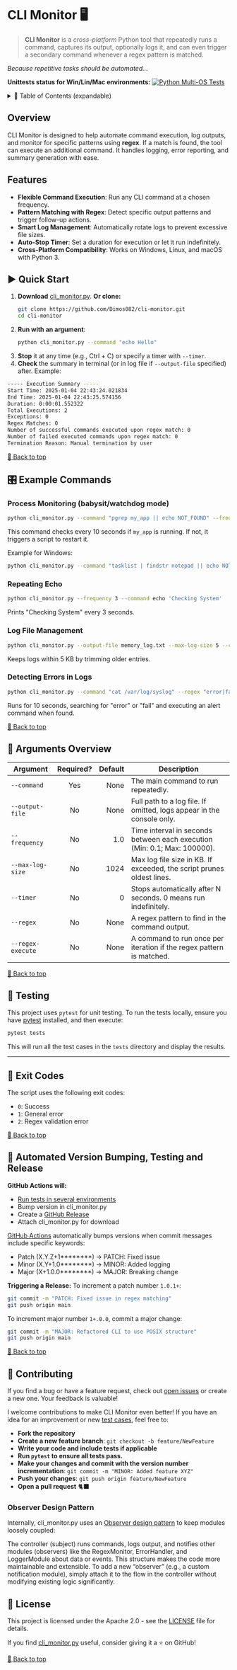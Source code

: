 # CLI Monitor 🖥️ 

> **CLI Monitor** is a *cross-platform* Python tool that repeatedly runs a command, captures its output, optionally logs it, and can even trigger a secondary command whenever a regex pattern is matched.

*Because repetitive tasks should be automated...*

**Unittests status for Win/Lin/Mac environments:** [![Python Multi-OS Tests](https://github.com/Dimos082/cli-monitor/actions/workflows/test.yml/badge.svg?branch=main)](https://github.com/Dimos082/cli-monitor/actions/workflows/test.yml) 

<details>
  <summary>📖 Table of Contents (expandable)</summary>

- [Overview](#overview)
- [Features](#features)
- [Quick Start](#quick-start)
- [Example Commands](#example-commands)
- [Arguments Overview](#arguments-overview)
- [Testing](#testing)
- [Exit Codes](#exit-codes)
- [Automated Version Bumping, Testing and Release](#bumping)
- [Contributing](#contributing)
- [License](#license)
</details>

## Overview <a id="overview"></a>

CLI Monitor is designed to help automate command execution, log outputs, and monitor for specific patterns using **regex**. If a match is found, the tool can execute an additional command. It handles logging, error reporting, and summary generation with ease.

## Features <a id="features"></a>

- **Flexible Command Execution**: Run any CLI command at a chosen frequency.
- **Pattern Matching with Regex**: Detect specific output patterns and trigger follow-up actions.
- **Smart Log Management**: Automatically rotate logs to prevent excessive file sizes.
- **Auto-Stop Timer**: Set a duration for execution or let it run indefinitely.
- **Cross-Platform Compatibility**: Works on Windows, Linux, and macOS with Python 3.


## ▶️ Quick Start <a id="quick-start"></a>

1. **Download** [cli_monitor.py](https://raw.githubusercontent.com/Dimos082/cli-monitor/refs/heads/main/cli_monitor.py). **Or clone:**
   ```bash
   git clone https://github.com/Dimos082/cli-monitor.git
   cd cli-monitor
   ```
3. **Run with an argument**:
   ```bash
   python cli_monitor.py --command "echo Hello"
   ```
4. **Stop** it at any time (e.g., Ctrl + C) or specify a timer with `--timer`.
5. **Check** the summary in terminal (or in log file if `--output-file` specified) after. Example:
```bash
----- Execution Summary -----
Start Time: 2025-01-04 22:43:24.021834
End Time: 2025-01-04 22:43:25.574156
Duration: 0:00:01.552322
Total Executions: 2
Exceptions: 0
Regex Matches: 0
Number of successful commands executed upon regex match: 0
Number of failed executed commands upon regex match: 0  
Termination Reason: Manual termination by user
```

[🔼 Back to top](#cli-monitor-️)

## 🎛️ Example Commands <a id="example-commands"></a>

### Process Monitoring (babysit/watchdog mode)

```bash
python cli_monitor.py --command "pgrep my_app || echo NOT_FOUND" --frequency 10 --regex "NOT_FOUND" --regex-execute "bash /path/to/start_my_app.sh"
```

This command checks every 10 seconds if `my_app` is running. If not, it triggers a script to restart it.

Example for Windows:
```bash
python cli_monitor.py --command "tasklist | findstr notepad || echo NOT_FOUND" --frequency 5 --regex "NOT_FOUND" --regex-execute "start notepad.exe"
```

### Repeating Echo

```bash
python cli_monitor.py --frequency 3 --command echo 'Checking System'
```

Prints "Checking System" every 3 seconds.

###  Log File Management

```bash
python cli_monitor.py --output-file memory_log.txt --max-log-size 5 --command echo 'Memory Status: OK'
```

Keeps logs within 5 KB by trimming older entries.

### Detecting Errors in Logs

```bash
python cli_monitor.py --command "cat /var/log/syslog" --regex "error|fail" --regex-execute "echo 'An issue was detected!'" --timer 10
```

Runs for 10 seconds, searching for "error" or "fail" and executing an alert command when found.

[🔼 Back to top](#cli-monitor-️)

## 💬 Arguments Overview <a id="arguments-overview"></a>

| Argument         | Required? | Default | Description |
|-----------------|:---------:|--------:|-------------|
| `--command`      | Yes       | None    | The main command to run repeatedly. |
| `--output-file`  | No        | None    | Full path to a log file. If omitted, logs appear in the console only. |
| `--frequency`    | No        | 1.0     | Time interval in seconds between each execution (Min: 0.1; Max: 100000). |
| `--max-log-size` | No        | 1024    | Max log file size in KB. If exceeded, the script prunes oldest lines. |
| `--timer`       | No        | 0       | Stops automatically after N seconds. 0 means run indefinitely. |
| `--regex`       | No        | None    | A regex pattern to find in the command output. |
| `--regex-execute` | No       | None    | A command to run once per iteration if the regex pattern is matched. |

[🔼 Back to top](#cli-monitor-️)

## 🧪 Testing <a id="testing"></a>

This project uses `pytest` for unit testing. To run the tests locally, ensure you have [pytest](https://docs.pytest.org/en/6.2.x/getting-started.html) installed, and then execute:

```bash
pytest tests
```

This will run all the test cases in the `tests` directory and display the results.

---

## 🚦 Exit Codes <a id="exit-codes"></a>

The script uses the following exit codes:

- `0`: Success
- `1`: General error
- `2`: Regex validation error

[🔼 Back to top](#cli-monitor-️)

## 🔄 Automated Version Bumping, Testing and Release <a id="bumping"></a>

**GitHub Actions will:**
- [Run tests in several environments](https://github.com/Dimos082/cli-monitor/blob/main/.github/workflows/test.yml)
- Bump version in cli_monitor.py
-  Create a [GitHub Release](https://github.com/Dimos082/cli-monitor/releases)
- Attach cli_monitor.py for download

[GitHub Actions](https://github.com/Dimos082/cli-monitor/tree/main/.github/workflows) automatically bumps versions when commit messages include specific keywords:
- Patch (X.Y.Z+1********) → PATCH: Fixed issue
- Minor (X.Y+1.0********) → MINOR: Added logging
- Major (X+1.0.0********) → MAJOR: Breaking change

**Triggering a Release:**
To increment a patch number `1.0.1+`:
```bash
git commit -m "PATCH: Fixed issue in regex matching"
git push origin main
```
To increment major number `1+.0.0`, commit a major change:
```bash
git commit -m "MAJOR: Refactored CLI to use POSIX structure"
git push origin main
```

[🔼 Back to top](#cli-monitor-️)

## 🤝 Contributing <a id="contributing"></a>

If you find a bug or have a feature request, check out [open issues](https://github.com/Dimos082/cli-monitor/issues) or create a new one. Your feedback is valuable!

I welcome contributions to make CLI Monitor even better! If you have an idea for an improvement or new [test cases](https://github.com/Dimos082/cli-monitor/tree/main/tests), feel free to:

- **Fork the repository**
- **Create a new feature branch**:
  `git checkout -b feature/NewFeature`
- **Write your code and include tests if applicable**
- **Run `pytest` to ensure all tests pass.**  
- **Make your changes and commit with the version number incrementation**:
  `git commit -m "MINOR: Added feature XYZ"`
- **Push your changes**: `git push origin feature/NewFeature`
- **Open a pull request**  🐈‍⬛

### Observer Design Pattern
Internally, cli_monitor.py uses an [Observer design pattern](https://refactoring.guru/design-patterns/observer/python/example) to keep modules loosely coupled:

The controller (subject) runs commands, logs output, and notifies other modules (observers) like the RegexMonitor, ErrorHandler, and LoggerModule about data or events.
This structure makes the code more maintainable and extensible.
To add a new “observer” (e.g., a custom notification module), simply attach it to the flow in the controller without modifying existing logic significantly.

## 📜 License <a id="license"></a>

This project is licensed under the Apache 2.0 - see the [LICENSE](https://github.com/Dimos082/cli-monitor?tab=Apache-2.0-1-ov-file) file for details.

If you find [cli_monitor.py](https://raw.githubusercontent.com/Dimos082/cli-monitor/refs/heads/main/cli_monitor.py) useful, consider giving it a ⭐ on GitHub!

[🔼 Back to top](#cli-monitor-️) 